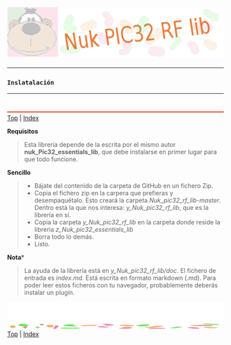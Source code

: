 ![Nuk](img/Nuk-pic-rf-lib.jpg)
------------------------------------------------------------------------------




------------------------------------------------------------------------------
### `Inslatalación`




------------------------------------------------------------------------------
![metode](img/Nuk-metode.jpg)
[Top](#TOP) | [Index](Index.md)


**Requisitos**
>Esta libreria depende de la escrita por el mismo autor 
**nuk_Pic32_essentials_lib**, que debe instalarse en primer lugar para que 
todo funcione.

**Sencillo**
>* Bájate del contenido de la carpeta de GitHub en un fichero Zip.
>* Copia el fichero zip en la carpera que prefieras y desempaquétalo. Esto 
creará la carpeta *Nuk_pic32_rf_lib-master*. Dentro está la que nos 
interesa: *y_Nuk_pic32_rf_lib*, que es la librería en sí.
>* Copia la carpeta *y_Nuk_pic32_rf_lib* en la carpeta donde reside la libreria 
*z_Nuk_pic32_essentials_lib*
>* Borra todo lo demás.
>* Listo.

**Nota***
>La ayuda de la librería está en *y_Nuk_pic32_rf_lib/doc*. El fichero 
de entrada es *index.md*. Está escrita en formato markdown (.md). Para poder 
leer estos ficheros con tu navegador, probablemente deberás instalar un plugin.





 ![separa](img/Nuk-separa.jpg)
[Top](#TOP) | [Index](Index.md)


